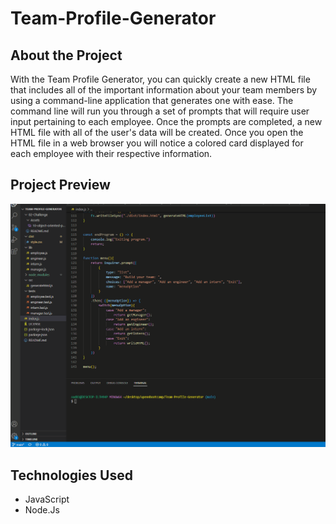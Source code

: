 # Team-Profile-Generator

## About the Project
With the Team Profile Generator, you can quickly create a new HTML file that includes all of the important information about your team members by using a command-line application that generates one with ease. The command line will run you through a set of prompts that will require user input pertaining to each employee. Once the prompts are completed, a new HTML file with all of the user's data will be created. Once you open the HTML file in a web browser you will notice a colored card displayed for each employee with their respective information. 

## Project Preview
![Team-Profile-Generator](assets/teamprofilegenerator.gif)

## Technologies Used
- JavaScript
- Node.Js